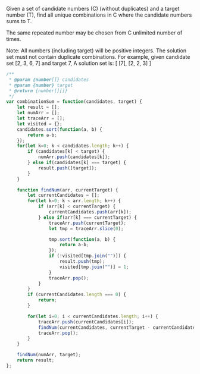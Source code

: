 Given a set of candidate numbers (C) (without duplicates) and a target number (T), find all unique combinations in C where the candidate numbers sums to T.

The same repeated number may be chosen from C unlimited number of times.

Note:
All numbers (including target) will be positive integers.
The solution set must not contain duplicate combinations.
For example, given candidate set [2, 3, 6, 7] and target 7,
A solution set is:
[
  [7],
  [2, 2, 3]
]

```js
/**
 * @param {number[]} candidates
 * @param {number} target
 * @return {number[][]}
 */
var combinationSum = function(candidates, target) {
    let result = [];
    let numArr = [];
    let traceArr = [];
    let visited = {};
    candidates.sort(function(a, b) {
        return a-b;
    });
    for(let k=0; k < candidates.length; k++) {
        if (candidates[k] < target) {
            numArr.push(candidates[k]);
        } else if(candidates[k] === target) {
            result.push([target]);
        }
    }

    function findNum(arr, currentTarget) {
        let currentCandidates = [];
        for(let k=0; k < arr.length; k++) {
            if (arr[k] < currentTarget) {
                currentCandidates.push(arr[k]);
            } else if(arr[k] === currentTarget) {
                traceArr.push(currentTarget);
                let tmp = traceArr.slice(0);

                tmp.sort(function(a, b) {
                    return a-b;
                });
                if (!visited[tmp.join("")]) {
                    result.push(tmp);
                    visited[tmp.join("")] = 1;
                }
                traceArr.pop();
            }
        }
        if (currentCandidates.length === 0) {
            return;
        }

        for(let i=0; i < currentCandidates.length; i++) {
            traceArr.push(currentCandidates[i]);
            findNum(currentCandidates, currentTarget - currentCandidates[i]);
            traceArr.pop();
        }
    }

    findNum(numArr, target);
    return result;
};
```
